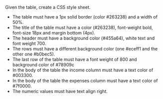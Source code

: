 Given the table, create a CSS style sheet.

- The table must have a 1px solid border (color #263238) and a width of 50%.
- The title of the table must have a color (#263238), font-weight bold, font-size 18px and margin bottom (4px).
- The header must have a background color (#455a64), white text and font weight 700.
- The rows must have a different background color (one #eceff1 and the other one #b0bec5).
- The last row of the table must have a font weight of 800 and background color of #78909c
- In the body of the table the income column must have a text color of #003300.
- In the body of the table the expenses column must have a text color of #7f0000.
- The numeric values must have text align right.
